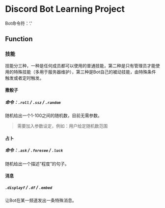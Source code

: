 # Discord Bot Learning Project

Bot命令符：‘.'

## Function

### 技能
技能分三种，一种是任何成员都可以使用的普通技能，第二种是只有管理员才能使用的特殊技能（多用于服务器维护），第三种是Bot自己的被动技能，由特殊条件触发或者定时触发。

#### 撒骰子
##### 命令：`.roll` / `.ssz` / `.random`
随机给出一个1-100之间的随机数，目前无需参数。
> 需要加入参数设定，例如：用户给定随机数范围

#### 占卜
##### 命令：`.ask` / `.foresee` / `.luck`
随机给出一个描述“程度”的句子。

#### 消息
##### `.displayf` / `.df` / `.embed`
让Bot在某一频道发出一条特殊消息。
